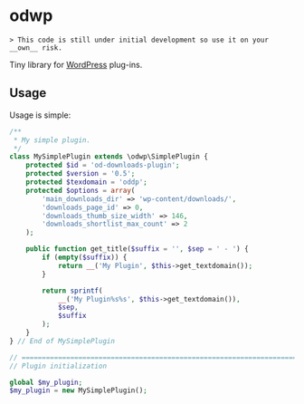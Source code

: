 # odwp

	> This code is still under initial development so use it on your __own__ risk.

Tiny library for [WordPress](https://wordpress.org/) plug-ins.

## Usage

Usage is simple:

```php
/**
 * My simple plugin.
 */
class MySimplePlugin extends \odwp\SimplePlugin {
    protected $id = 'od-downloads-plugin';
    protected $version = '0.5';
    protected $texdomain = 'oddp';
    protected $options = array(
        'main_downloads_dir' => 'wp-content/downloads/',
        'downloads_page_id' => 0,
        'downloads_thumb_size_width' => 146,
        'downloads_shortlist_max_count' => 2
    );

    public function get_title($suffix = '', $sep = ' - ') {
        if (empty($suffix)) {
            return __('My Plugin', $this->get_textdomain());
        }

        return sprintf(
            __('My Plugin%s%s', $this->get_textdomain()),
            $sep,
            $suffix
        );
    }
} // End of MySimplePlugin

// ===========================================================================
// Plugin initialization

global $my_plugin;
$my_plugin = new MySimplePlugin();
```
